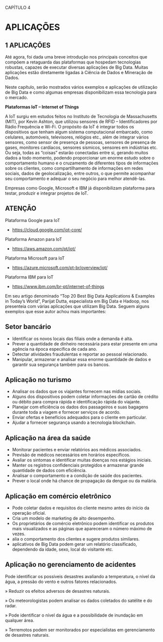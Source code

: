 CAPÍTULO 4

# APLICAÇÕES

## 1 APLICAÇÕES

Até agora, foi dada uma breve introdução nos principais conceitos que compõem a retaguarda das plataformas que hospedam tecnologias robustas, capazes de executar diversas aplicações de Big Data. Muitas aplicações estão diretamente ligadas à Ciência de Dados e Mineração de Dados.

Neste capítulo, serão mostrados vários exemplos e aplicações de utilização de Big Data e como algumas empresas disponibilizam essa tecnologia para o mercado.

**Plataformas IoT – Internet of Things**

A IoT surgiu em estudos feitos no Instituto de Tecnologia de Massachusetts (MIT), por Kevin Ashton, que utilizou sensores de RFID – Identificadores por Rádio Frequência e Wi-Fi. O propósito da IoT é integrar todos os dispositivos que tenham algum sistema computacional embarcado, como celulares, automóveis, televisores, relógios etc., além de integrar vários sensores, como sensor de presença de pessoas, sensores de presença de gases, monitores cardíacos, sensores sísmicos, sensores em indústrias etc. Ou seja, todas as “coisas” estarão conectadas entre si, gerando muitos dados a todo momento, podendo proporcionar um enorme estudo sobre o comportamento humano e o cruzamento de diferentes tipos de informações sobre os clientes, como compartilhamento de informações em redes sociais, dados de geolocalização, entre outros, o que permite acompanhar seu comportamento e adequar o seu negócio para melhor atendê-las.

Empresas como Google, Microsoft e IBM já disponibilizam plataforma para testar, produzir e integrar projetos de IoT.



## ATENÇÃO

Plataforma Google para IoT

- https://cloud.google.com/iot-core/

Plataforma Amazon para IoT

- https://aws.amazon.com/pt/iot/

Plataforma Microsoft para IoT

- https://azure.microsoft.com/pt-br/overview/iot/

Plataforma IBM para IoT

- https://www.ibm.com/br-pt/internet-of-things


Em seu artigo denominado “Top 20 Best Big Data Applications & Examples in Today’s World”, Parijat Dutta, especialista em Big Data e Hadoop, nos presenteia com várias aplicações que utilizam Big Data. Seguem alguns exemplos que esse autor achou mais importantes:


## Setor bancário


- Identificar os novos locais das filiais onde a demanda é alta.
- Prever a quantidade de dinheiro necessária para estar presente em uma agência na época específica de cada ano.
- Detectar atividades fraudulentas e reportar ao pessoal relacionado.
- Manipular, armazenar e analisar essa enorme quantidade de dados e garantir sua segurança também para os bancos.


## Aplicação no turismo


- Analisar os dados que os viajantes fornecem nas mídias sociais.
- Alguns dos dispositivos podem coletar informações de cartão de crédito ou débito para compra rápida e identificação rápida do viajante.
- Planejar com eficiência os dados dos passageiros e suas bagagens durante toda a viagem e fornecer serviços de acordo.
- Enviar ofertas e benefícios adequados para o cliente em particular.
- Ajudar a fornecer segurança usando a tecnologia blockchain.


## Aplicação na área da saúde

- Monitorar pacientes e enviar relatórios aos médicos associados.
- Previsão de médicos necessários em horários específicos.
- Avaliar os sintomas e identificar muitas doenças nos estágios iniciais.
- Manter os registros confidenciais protegidos e armazenar grande quantidade de dados com eficiência.
- Analisar o comportamento e a condição de saúde dos pacientes.
- Prever o local onde há chance de propagação da dengue ou da malária.

## Aplicação em comércio eletrônico

- Pode coletar dados e requisitos do cliente mesmo antes do início da operação oficial.
- Cria um modelo de marketing de alto desempenho.
- Os proprietários de comércio eletrônico podem identificar os produtos mais visualizados e as páginas que apareceram o número máximo de vezes.
- alia o comportamento dos clientes e sugere produtos similares.
-  aplicativos de Big Data podem gerar um relatório classificado, dependendo da idade, sexo, local do visitante etc.


## Aplicação no gerenciamento de acidentes

Pode identificar os possíveis desastres avaliando a temperatura, o nível da água, a pressão do vento e outros fatores relacionados.

» Reduzir os efeitos adversos de desastres naturais.

» Os meteorologistas podem analisar os dados coletados do satélite e do radar.

» Pode identificar o nível da água e a possibilidade de inundação em qualquer área.

» Terremotos podem ser monitorados por especialistas em gerenciamento de desastres naturais.



